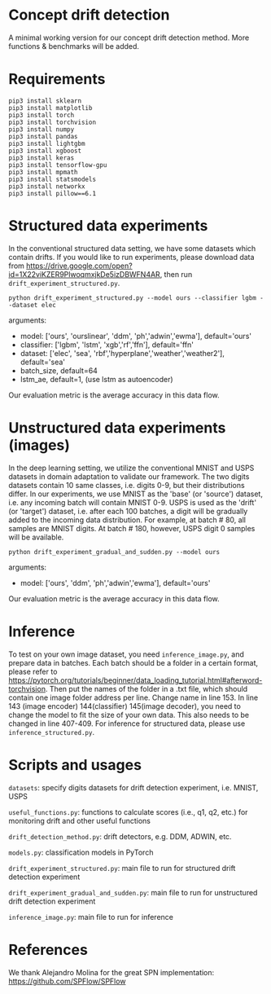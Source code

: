 # Concept drift detection

A minimal working version for our concept drift detection method. More functions & benchmarks will be added. 

# Requirements
```
pip3 install sklearn
pip3 install matplotlib
pip3 install torch
pip3 install torchvision
pip3 install numpy
pip3 install pandas
pip3 install lightgbm
pip3 install xgboost
pip3 install keras
pip3 install tensorflow-gpu
pip3 install mpmath
pip3 install statsmodels
pip3 install networkx
pip3 install pillow==6.1
```

# Structured data experiments

In the conventional structured data setting, we have some datasets which contain drifts. If you would like to run experiments, please download data from https://drive.google.com/open?id=1X22viKZER9PlwoqmxjkDe5izDBWFN4AR, then run `drift_experiment_structured.py`.

```
python drift_experiment_structured.py --model ours --classifier lgbm --dataset elec
```

arguments: 
- model: ['ours', 'ourslinear', 'ddm', 'ph','adwin','ewma'], default='ours'
- classifier: ['lgbm', 'lstm', 'xgb','rf','ffn'], default='ffn'
- dataset: ['elec', 'sea', 'rbf','hyperplane','weather','weather2'], default='sea'
- batch_size, default=64
- lstm_ae, default=1, (use lstm as autoencoder)

Our evaluation metric is the average accuracy in this data flow.

# Unstructured data experiments (images)

In the deep learning setting, we utilize the conventional MNIST and USPS datasets in domain adaptation to validate our framework. The two digits datasets contain 10 same classes, i.e. digits 0-9, but their distributions differ. In our experiments, we use MNIST as the 'base' (or 'source') dataset, i.e. any incoming batch will contain MNIST 0-9. USPS is used as the 'drift' (or 'target') dataset, i.e. after each 100 batches, a digit will be gradually added to the incoming data distribution. For example, at batch # 80, all samples are MNIST digits. At batch # 180, however, USPS digit 0 samples will be available. 


```
python drift_experiment_gradual_and_sudden.py --model ours
```

arguments: 
- model: ['ours', 'ddm', 'ph','adwin','ewma'], default='ours'

Our evaluation metric is the average accuracy in this data flow.

# Inference

To test on your own image dataset, you need `inference_image.py`, and prepare data in batches. Each batch should be a folder in a certain format, please refer to https://pytorch.org/tutorials/beginner/data_loading_tutorial.html#afterword-torchvision. Then put the names of the folder in a .txt file, which should contain one image folder address per line. Change name in line 153. 
In line 143 (image encoder) 144(classifier) 145(image decoder), you need to change the model to fit the size of your own data. This also needs to be changed in line 407-409. For inference for structured data, please use `inference_structured.py`.

# Scripts and usages

`datasets`: specify digits datasets for drift detection experiment, i.e. MNIST, USPS

`useful_functions.py`: functions to calculate scores (i.e., q1, q2, etc.) for monitoring drift and other useful functions

`drift_detection_method.py`: drift detectors, e.g. DDM, ADWIN, etc.

`models.py`: classification models in PyTorch

`drift_experiment_structured.py`: main file to run for structured drift detection experiment

`drift_experiment_gradual_and_sudden.py`: main file to run for unstructured drift detection experiment

`inference_image.py`: main file to run for inference


# References

We thank Alejandro Molina for the great SPN implementation: https://github.com/SPFlow/SPFlow

